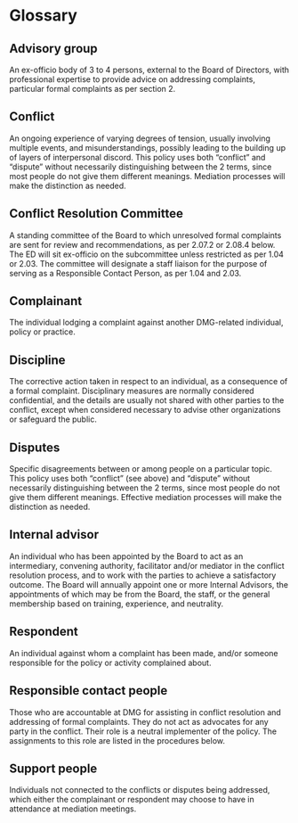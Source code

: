 # Glossary


## Advisory group
An ex-officio body of 3 to 4 persons, external to the Board of Directors, with professional expertise to provide advice on addressing complaints, particular formal complaints as per section 2. 

## Conflict

An ongoing experience of varying degrees of tension, usually involving multiple events, and misunderstandings, possibly leading to the building up of layers of interpersonal discord. This policy uses both “conflict” and “dispute” without necessarily distinguishing between the 2 terms, since most people do not give them different meanings. Mediation processes will make the distinction as needed. 

## Conflict Resolution Committee

A standing committee of the Board to which unresolved formal complaints are sent for review and recommendations, as per 2.07.2 or 2.08.4 below. The ED will sit ex-officio on the subcommittee unless restricted as per 1.04 or 2.03. The committee will designate a staff liaison for the purpose of serving as a Responsible Contact Person, as per 1.04 and 2.03. 

## Complainant
The individual lodging a complaint against another DMG-related individual, policy or practice. 

## Discipline
The corrective action taken in respect to an individual, as a consequence of a formal complaint. Disciplinary measures are normally considered confidential, and the details are usually not shared with other parties to the conflict, except when considered necessary to advise other organizations or safeguard the public. 

## Disputes
Specific disagreements between or among people on a particular topic. This policy uses both “conflict” (see above) and “dispute” without necessarily distinguishing between the 2 terms, since most people do not give them different meanings. Effective mediation processes will make the distinction as needed. 

## Internal advisor
An individual who has been appointed by the Board to act as an intermediary, convening authority, facilitator and/or mediator in the conflict resolution process, and to work with the parties to achieve a satisfactory outcome. The Board will annually appoint one or more Internal Advisors, the appointments of which may be from the Board, the staff, or the general membership based on training, experience, and neutrality. 

## Respondent
An individual against whom a complaint has been made, and/or someone responsible for the policy or activity complained about. 

## Responsible contact people
Those who are accountable at DMG for assisting in conflict resolution and addressing of formal complaints. They do not act as advocates for any party in the conflict. Their role is a neutral implementer of the policy. The assignments to this role are listed in the procedures below. 

## Support people
Individuals not connected to the conflicts or disputes being addressed, which either the complainant or respondent may choose to have in attendance at mediation meetings.